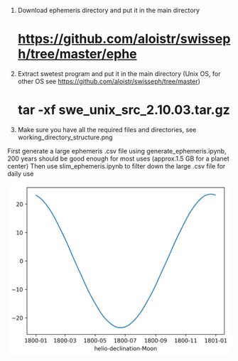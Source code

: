 1. Download ephemeris directory and put it in the main directory
   # https://github.com/aloistr/swisseph/tree/master/ephe
  
2. Extract swetest program and put it in the main directory (Unix OS, for other OS see https://github.com/aloistr/swisseph/tree/master)
   # tar -xf swe_unix_src_2.10.03.tar.gz

3. Make sure you have all the required files and directories, see working_directory_structure.png

First generate a large ephemeris .csv file using generate_ephemeris.ipynb, 200 years should be good enough for most uses (approx.1.5 GB for a planet center)
Then use slim_ephemeris.ipynb to filter down the large .csv file for daily use 

![ephemeris](https://github.com/NQevxvEtg/ephemeris-generator/blob/main/helio-declination-Moon.png)
